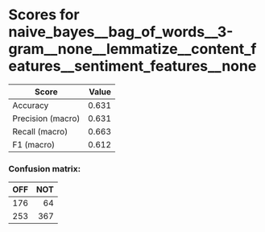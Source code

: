 # Scores for naive_bayes__bag_of_words__3-gram__none__lemmatize__content_features__sentiment_features__none
|      Score      |Value|
|-----------------|----:|
|Accuracy         |0.631|
|Precision (macro)|0.631|
|Recall (macro)   |0.663|
|F1 (macro)       |0.612|

### Confusion matrix:
|OFF|NOT|
|--:|--:|
|176| 64|
|253|367|
